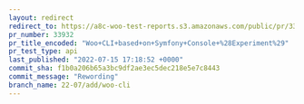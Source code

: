 ```yaml
---
layout: redirect
redirect_to: https://a8c-woo-test-reports.s3.amazonaws.com/public/pr/33932/api/index.html
pr_number: 33932
pr_title_encoded: "Woo+CLI+based+on+Symfony+Console+%28Experiment%29"
pr_test_type: api
last_published: "2022-07-15 17:18:52 +0000"
commit_sha: f1b0a206b65a3bc9df2ae3ec5dec218e5e7c8443
commit_message: "Rewording"
branch_name: 22-07/add/woo-cli
---
```

